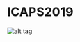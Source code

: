 # ICAPS2019
![alt tag](https://user-images.githubusercontent.com/4764242/34024590-106ad960-e171-11e7-8ee7-9cfb1f37c9cc.png)